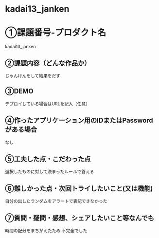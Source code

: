 # kadai13_janken
# ①課題番号-プロダクト名

kadai13_janken

## ②課題内容（どんな作品か）

じゃんけんをして結果をだす

## ③DEMO

デプロイしている場合はURLを記入（任意）

## ④作ったアプリケーション用のIDまたはPasswordがある場合

なし

## ⑤工夫した点・こだわった点

選択したものに対して決まったルールで答える

## ⑥難しかった点・次回トライしたいこと(又は機能)

自分の出したランダムをアラートで表記できなかった

## ⑦質問・疑問・感想、シェアしたいこと等なんでも

時間の配分をまちがえたため
不完全でした
